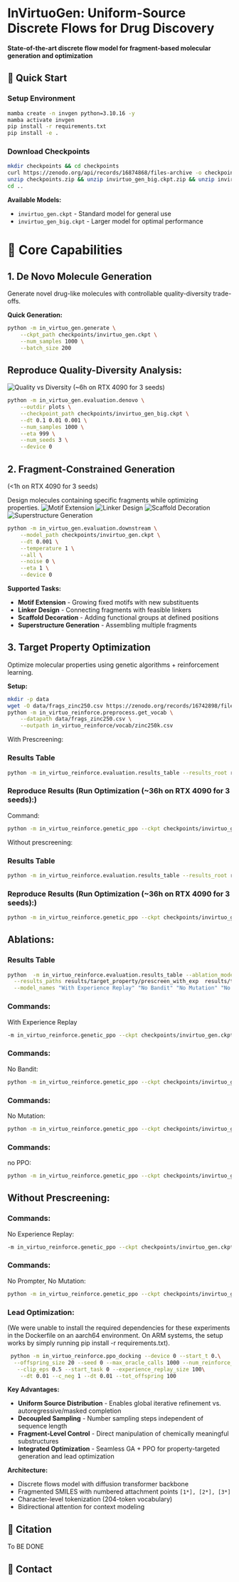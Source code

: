 # InVirtuoGen: Uniform-Source Discrete Flows for Drug Discovery

**State-of-the-art discrete flow model for fragment-based molecular generation and optimization**

## 🚀 Quick Start

### Setup Environment
```bash
mamba create -n invgen python=3.10.16 -y
mamba activate invgen
pip install -r requirements.txt
pip install -e .
```

### Download Checkpoints
```bash
mkdir checkpoints && cd checkpoints
curl https://zenodo.org/api/records/16874868/files-archive -o checkpoints.zip
unzip checkpoints.zip && unzip invirtuo_gen_big.ckpt.zip && unzip invirtuo_gen.ckpt.zip
cd ..
```

**Available Models:**
- `invirtuo_gen.ckpt` - Standard model for general use
- `invirtuo_gen_big.ckpt` - Larger model for optimal performance

# 🧪 Core Capabilities

## 1. De Novo Molecule Generation
Generate novel drug-like molecules with controllable quality-diversity trade-offs.

**Quick Generation:**
```bash
python -m in_virtuo_gen.generate \
    --ckpt_path checkpoints/invirtuo_gen.ckpt \
    --num_samples 1000 \
    --batch_size 200
```

## Reproduce Quality-Diversity Analysis:
![Quality vs Diversity](plots/quality_vs_diversity.png)
(~6h on RTX 4090 for 3 seeds)
```bash
python -m in_virtuo_gen.evaluation.denovo \
    --outdir plots \
    --checkpoint_path checkpoints/invirtuo_gen_big.ckpt \
    --dt 0.1 0.01 0.001 \
    --num_samples 1000 \
    --eta 999 \
    --num_seeds 3 \
    --device 0
```

## 2. Fragment-Constrained Generation
(<1h on RTX 4090 for 3 seeds)

Design molecules containing specific fragments while optimizing properties.
![Motif Extension](plots/downstream/motif_samples.png)
![Linker Design](plots/downstream/linker_samples.png)
![Scaffold Decoration](plots/downstream/decoration_samples.png)
![Superstructure Generation](plots/downstream/superstructure_samples.png)
```bash
python -m in_virtuo_gen.evaluation.downstream \
    --model_path checkpoints/invirtuo_gen.ckpt \
    --dt 0.001 \
    --temperature 1 \
    --all \
    --noise 0 \
    --eta 1 \
    --device 0
```

**Supported Tasks:**
- **Motif Extension** - Growing fixed motifs with new substituents
- **Linker Design** - Connecting fragments with feasible linkers
- **Scaffold Decoration** - Adding functional groups at defined positions
- **Superstructure Generation** - Assembling multiple fragments

## 3. Target Property Optimization
Optimize molecular properties using genetic algorithms + reinforcement learning.

**Setup:**
```bash
mkdir -p data
wget -O data/frags_zinc250.csv https://zenodo.org/records/16742898/files/frags_zinc250.csv
python -m in_virtuo_reinforce.preprocess.get_vocab \
    --datapath data/frags_zinc250.csv \
    --outpath in_virtuo_reinforce/vocab/zinc250k.csv
```



With Prescreening:
### Results Table
 ```bash
 python -m in_virtuo_reinforce.evaluation.results_table --results_root results/target_property/prescreen_3_runs --incl
 ```
 ### Reproduce Results (**Run Optimization (~36h on RTX 4090 for 3 seeds):**)
 Command:
 ```bash
python -m in_virtuo_reinforce.genetic_ppo --ckpt checkpoints/invirtuo_gen.ckpt --device 0 --start_t 0. --offspring_size 50 --num_timesteps 50 --num_reinforce_steps 10 --clip_eps 0.2 --dt 0.01 --experience_replay 0 --vocab_size 10 --lr 0.1 --use_prompter --use_mut --train_mut --first_pop_size 10 --aggressive_bandit --max_oracle_calls 10000 --c_neg 1 --mutation_size 20 --rl_lr 0.00001 --tot_offspring_size 100  --start_rank 1 --use_prescreen
```
Without prescreening:
### Results Table
```bash
python -m in_virtuo_reinforce.evaluation.results_table --results_root results/target_property/no_prescreen_3_runs --include_std --exclude_prescreen
```
 ### Reproduce Results (**Run Optimization (~36h on RTX 4090 for 3 seeds):**)
```bash
python -m in_virtuo_reinforce.genetic_ppo --ckpt checkpoints/invirtuo_gen.ckpt --device 0 --start_t 0. --offspring_size 50 --num_timesteps 50 --num_reinforce_steps 5 --clip_eps 0.2 --dt 0.01 --experience_replay 300 --vocab_size 10 --lr 0.1 --use_prompter --use_mut --train_mut --first_pop_size 100 --aggressive_bandit --max_oracle_calls 10000 --c_neg 1 --mutation_size 20 --rl_lr 0.00001 --tot_offspring_size 100 --start_rank 1
```
## Ablations:
### Results Table
```bash
python  -m in_virtuo_reinforce.evaluation.results_table --ablation_mode \
  --results_paths results/target_property/prescreen_with_exp  results/target_property/prescreen_no_bandit results/target_property/prescreen_no_mutation   results/target_property/prescreen_no_ppo results/target_property/no_prescreen_no_experience_replay results/target_property/no_prescreen_no_prompter_no_mut \
  --model_names "With Experience Replay" "No Bandit" "No Mutation" "No PPO" "No Prescreen, No Experience Replay" "No Prompter, No Mutation, No Prescreen"
```
### Commands:
With Experience Replay
```bash
-m in_virtuo_reinforce.genetic_ppo --ckpt checkpoints/invirtuo_gen.ckpt --device 0 --start_t 0. --offspring_size 50 --num_timesteps 50 --num_reinforce_steps 10 --clip_eps 0.2 --dt 0.01 --experience_replay 300 --vocab_size 10 --lr 0.1 --first_pop_size 10 --aggressive_bandit --max_oracle_calls 10000 --c_neg 1 --mutation_size 20 --rl_lr 0.00001 --tot_offspring_size 100 --start_seed 1 --start_rank 1 --use_prescreen --use_prompter --use_mutation --train_mutation
```
### Commands:
No Bandit:
```bash
python -m in_virtuo_reinforce.genetic_ppo --ckpt checkpoints/invirtuo_gen.ckpt --device 0 --start_t 0. --offspring_size 50 --num_timesteps 50 --num_reinforce_steps 10 --clip_eps 0.2 --dt 0.01 --experience_replay 0 --vocab_size 10 --lr 0.1 --first_pop_size 10 --aggressive_bandit --max_oracle_calls 10000 --c_neg 1 --mutation_size 20 --rl_lr 0.00001 --tot_offspring_size 100 --start_rank 1 --use_prescreen --use_prompter --use_mutation --train_mutation --no_bandit
```
### Commands:
No Mutation:
```bash
python -m in_virtuo_reinforce.genetic_ppo --ckpt checkpoints/invirtuo_gen.ckpt --device 0 --start_t 0. --offspring_size 20 --num_timesteps 50 --num_reinforce_steps 10 --clip_eps 0.2 --dt 0.01 --use_prompter --experience_replay 300 --lr 0.1 --vocab_size 10 --first_pop_size 10 --aggressive_bandit --max_oracle_calls 10000 --c_neg 1 --mutation_size 20 --rl_lr 0.00005 --tot_offspring_size 100 --use_prescreen --num_seeds 1 --start_rank 1
```
### Commands:
no PPO:
```bash
python -m in_virtuo_reinforce.genetic_ppo --ckpt checkpoints/invirtuo_gen.ckpt --device 0 --start_t 0. --offspring_size 10 --num_timesteps 0 --num_reinforce_steps 0 --clip_eps 0.2 --dt 0.01 --use_prompter --experience_replay 300 --lr 0.1 --vocab_size 10 --first_pop_size 100 --aggressive_bandit --max_oracle_calls 10000 --c_neg 1 --mutation_size 20 --rl_lr 0.00005 --tot_offspring_size 100 --use_prescreen --num_seeds 1 --start_rank 1
```
## Without Prescreening:
### Commands:
No Experience Replay:
```bash
-m in_virtuo_reinforce.genetic_ppo --ckpt checkpoints/invirtuo_gen.ckpt --device 0 --start_t 0. --offspring_size 50 --num_timesteps 50 --num_reinforce_steps 5 --clip_eps 0.2 --dt 0.01 --experience_replay 0 --vocab_size 10 --lr 0.1 --first_pop_size 100 --aggressive_bandit --max_oracle_calls 10000 --c_neg 1 --mutation_size 20 --rl_lr 0.00001 --tot_offspring_size 100 --start_rank 1 --use_prompter --use_mutation --train_mutation
```
### Commands:
No Prompter, No Mutation:
 ```bash
 python -m in_virtuo_reinforce.genetic_ppo --ckpt checkpoints/invirtuo_gen.ckpt --device 0 --start_t 0. --offspring_size 100 --num_timesteps 50 --num_reinforce_steps 10 --clip_eps 0.2 --dt 0.01 --experience_replay 300 --lr 0.1 --first_pop_size 100 --aggressive_bandit --max_oracle_calls 10000 --c_neg 1 --mutation_size 20 --rl_lr 0.00005 --tot_offspring_size 100 --num_seeds 1 --start_rank 1
```


### Lead Optimization:
(We were unable to install the required dependencies for these experiments in the Dockerfile on an aarch64 environment. On ARM systems, the setup works by simply running pip install -r requirements.txt).
```bash
 python -m in_virtuo_reinforce.ppo_docking --device 0 --start_t 0.\
  --offspring_size 20 --seed 0 --max_oracle_calls 1000 --num_reinforce_steps 50\
   --clip_eps 0.5 --start_task 0 --experience_replay_size 100\
    --dt 0.01 --c_neg 1 --dt 0.01 --tot_offspring 100
```




**Key Advantages:**
- **Uniform Source Distribution** - Enables global iterative refinement vs. autoregressive/masked completion
- **Decoupled Sampling** - Number sampling steps independent of sequence length
- **Fragment-Level Control** - Direct manipulation of chemically meaningful substructures
- **Integrated Optimization** - Seamless GA + PPO for property-targeted generation and lead optimization

**Architecture:**
- Discrete flows model with diffusion transformer backbone
- Fragmented SMILES with numbered attachment points `[1*], [2*], [3*]`
- Character-level tokenization (204-token vocabulary)
- Bidirectional attention for context modeling


## 📄 Citation

To BE DONE

## 📧 Contact
